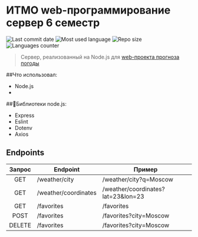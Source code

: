 # ИТМО web-программирование сервер 6 семестр

![Last commit date](https://img.shields.io/github/last-commit/DFirsa/ITMO_web_6sem_server?color=%230082f3&style=for-the-badge)
![Most used language](https://img.shields.io/github/languages/top/DFirsa/ITMO_web_6sem_server?color=%2324&style=for-the-badge)
![Repo size](https://img.shields.io/github/repo-size/DFirsa/ITMO_web_6sem_server?color=%23EE5500&style=for-the-badge)
![Languages counter](https://img.shields.io/github/languages/count/DFirsa/ITMO_web_6sem_server?style=for-the-badge)

> Сервер, реализованный на Node.js для [web-проекта прогноза погоды](https://github.com/DFirsa/ITMO_web_6sem)

##Что использовал:
+ Node.js
+ 

##:space_invader:Библиотеки node.js:
+ Express
+ Eslint
+ Dotenv
+ Axios

## Endpoints
| Запрос |       Endpoint      |               Пример               |
|:------:| ------------------- | ---------------------------------- |
|    GET | /weather/city       | /weather/city?q=Moscow             |
|    GET | /weather/coordinates| /weather/coordinates?lat=23&lon=23 |
|    GET | /favorites          | /favorites                         |
|   POST | /favorites          | /favorites?city=Moscow             |
| DELETE | /favorites          | /favorites?city=Moscow             |
